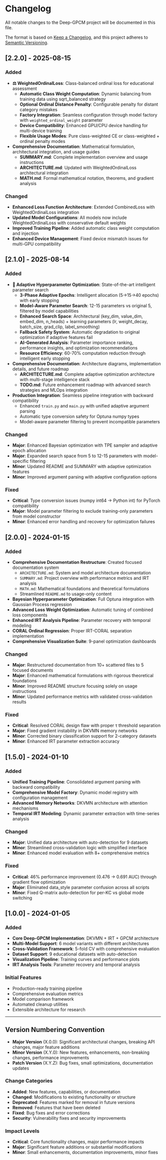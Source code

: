 # Changelog

All notable changes to the Deep-GPCM project will be documented in this file.

The format is based on [Keep a Changelog](https://keepachangelog.com/en/1.0.0/),
and this project adheres to [Semantic Versioning](https://semver.org/spec/v2.0.0.html).

## [2.2.0] - 2025-08-15

### Added
- **⚖️ WeightedOrdinalLoss**: Class-balanced ordinal loss for educational assessment
  - **Automatic Class Weight Computation**: Dynamic balancing from training data using sqrt_balanced strategy
  - **Optional Ordinal Distance Penalty**: Configurable penalty for distant category mistakes
  - **Factory Integration**: Seamless configuration through model factory with `weighted_ordinal_weight` parameter
  - **Device Compatibility**: Enhanced GPU/CPU device handling for multi-device training
  - **Flexible Usage Modes**: Pure class-weighted CE or class-weighted + ordinal penalty modes
- **Comprehensive Documentation**: Mathematical formulation, architectural integration, and usage guides
  - **SUMMARY.md**: Complete implementation overview and usage instructions
  - **ARCHITECTURE.md**: Updated with WeightedOrdinalLoss architectural integration
  - **MATH.md**: Formal mathematical notation, theorems, and gradient analysis

### Changed
- **Enhanced Loss Function Architecture**: Extended CombinedLoss with WeightedOrdinalLoss integration
- **Updated Model Configurations**: All models now include WeightedOrdinalLoss with conservative default weights
- **Improved Training Pipeline**: Added automatic class weight computation and injection
- **Enhanced Device Management**: Fixed device mismatch issues for multi-GPU compatibility

## [2.1.0] - 2025-08-14

### Added
- **🚀 Adaptive Hyperparameter Optimization**: State-of-the-art intelligent parameter search
  - **3-Phase Adaptive Epochs**: Intelligent allocation (5→15→40 epochs) with early stopping
  - **Model-Aware Parameter Search**: 12-15 parameters vs original 5, filtered by model capabilities
  - **Enhanced Search Space**: Architectural (key_dim, value_dim, embed_dim, n_heads) + learning parameters (lr, weight_decay, batch_size, grad_clip, label_smoothing)
  - **Fallback Safety System**: Automatic degradation to original optimization if adaptive features fail
  - **AI-Generated Analysis**: Parameter importance ranking, performance insights, and optimization recommendations
  - **Resource Efficiency**: 60-70% computation reduction through intelligent early stopping
- **Comprehensive Documentation**: Architecture diagrams, implementation details, and future roadmap
  - **ARCHITECTURE.md**: Complete adaptive optimization architecture with multi-stage intelligence stack
  - **TODO.md**: Future enhancement roadmap with advanced search strategies and MLOps integration
- **Production Integration**: Seamless pipeline integration with backward compatibility
  - Enhanced `train.py` and `main.py` with unified adaptive argument parsing
  - Automatic type conversion safety for Optuna numpy types
  - Model-aware parameter filtering to prevent incompatible parameters

### Changed
- **Major**: Enhanced Bayesian optimization with TPE sampler and adaptive epoch allocation
- **Major**: Expanded search space from 5 to 12-15 parameters with model-specific filtering
- **Minor**: Updated README and SUMMARY with adaptive optimization features
- **Minor**: Improved argument parsing with adaptive configuration options

### Fixed
- **Critical**: Type conversion issues (numpy int64 → Python int) for PyTorch compatibility
- **Major**: Model parameter filtering to exclude training-only parameters from model constructor
- **Minor**: Enhanced error handling and recovery for optimization failures

## [2.0.0] - 2024-01-15

### Added
- **Comprehensive Documentation Restructure**: Created focused documentation system
  - `ARCHITECTURE.md`: System and model architecture documentation
  - `SUMMARY.md`: Project overview with performance metrics and IRT analysis
  - `MATH.md`: Mathematical foundations and theoretical formulations
  - Streamlined `README.md` to usage-only content
- **Bayesian Hyperparameter Optimization**: Full Optuna integration with Gaussian Process regression
- **Advanced Loss Weight Optimization**: Automatic tuning of combined loss components
- **Enhanced IRT Analysis Pipeline**: Parameter recovery with temporal modeling
- **CORAL Ordinal Regression**: Proper IRT-CORAL separation implementation
- **Comprehensive Visualization Suite**: 9-panel optimization dashboards

### Changed
- **Major**: Restructured documentation from 10+ scattered files to 5 focused documents
- **Major**: Enhanced mathematical formulations with rigorous theoretical foundations
- **Minor**: Improved README structure focusing solely on usage instructions
- **Minor**: Updated performance metrics with validated cross-validation results

### Fixed
- **Critical**: Resolved CORAL design flaw with proper τ threshold separation
- **Major**: Fixed gradient instability in DKVMN memory networks
- **Minor**: Corrected binary classification support for 2-category datasets
- **Minor**: Enhanced IRT parameter extraction accuracy

## [1.5.0] - 2024-01-10

### Added
- **Unified Training Pipeline**: Consolidated argument parsing with backward compatibility
- **Comprehensive Model Factory**: Dynamic model registry with configuration management
- **Advanced Memory Networks**: DKVMN architecture with attention mechanisms
- **Temporal IRT Modeling**: Dynamic parameter extraction with time-series analysis

### Changed
- **Major**: Unified data architecture with auto-detection for 9 datasets
- **Minor**: Streamlined cross-validation logic with simplified interface
- **Minor**: Enhanced model evaluation with 8+ comprehensive metrics

### Fixed
- **Critical**: 46% performance improvement (0.476 → 0.691 AUC) through gradient flow optimization
- **Major**: Eliminated data_style parameter confusion across all scripts
- **Minor**: Fixed Q-matrix auto-detection for per-KC vs global mode switching

## [1.0.0] - 2024-01-05

### Added
- **Core Deep-GPCM Implementation**: DKVMN + IRT + GPCM architecture
- **Multi-Model Support**: 6 model variants with different architectures
- **Cross-Validation Framework**: 5-fold CV with comprehensive evaluation
- **Dataset Support**: 9 educational datasets with auto-detection
- **Visualization Pipeline**: Training curves and performance plots
- **IRT Analysis Tools**: Parameter recovery and temporal analysis

### Initial Features
- Production-ready training pipeline
- Comprehensive evaluation metrics
- Model comparison framework
- Automated cleanup utilities
- Extensible architecture for research

---

## Version Numbering Convention

- **Major Version** (X.0.0): Significant architectural changes, breaking API changes, major feature additions
- **Minor Version** (X.Y.0): New features, enhancements, non-breaking changes, performance improvements
- **Patch Version** (X.Y.Z): Bug fixes, small optimizations, documentation updates

### Change Categories

- **Added**: New features, capabilities, or documentation
- **Changed**: Modifications to existing functionality or structure
- **Deprecated**: Features marked for removal in future versions
- **Removed**: Features that have been deleted
- **Fixed**: Bug fixes and error corrections
- **Security**: Vulnerability fixes and security improvements

### Impact Levels

- **Critical**: Core functionality changes, major performance impacts
- **Major**: Significant feature additions or substantial modifications
- **Minor**: Small enhancements, documentation improvements, minor fixes
